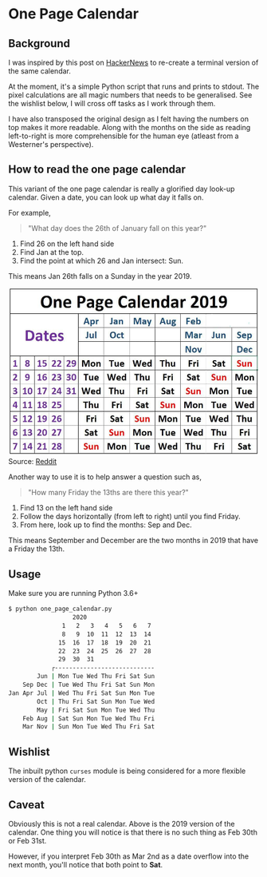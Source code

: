 # One Page Calendar

## Background

I was inspired by this post on [HackerNews](https://news.ycombinator.com/item?id=21921165) to re-create a terminal version of the same calendar.

At the moment, it's a simple Python script that runs and prints to stdout. The pixel calculations are all magic numbers that needs to be generalised. See the wishlist below, I will cross off tasks as I work through them.

I have also transposed the original design as I felt having the numbers on top makes it more readable. Along with the months on the side as reading left-to-right is more comprehensible for the human eye (atleast from a Westerner's perspective).

## How to read the one page calendar

This variant of the one page calendar is really a glorified day look-up calendar. Given a date, you can look up what day it falls on.

For example,

> "What day does the 26th of January fall on this year?"

1. Find 26 on the left hand side
2. Find Jan at the top.
3. Find the point at which 26 and Jan intersect: Sun.

This means Jan 26th falls on a Sunday in the year 2019.

![one page calendar 2019](./opc.jpg)
Source: [Reddit](https://www.reddit.com/r/coolguides/comments/ad5dbu/onr_page_calendar_2019/)

Another way to use it is to help answer a question such as,

> "How many Friday the 13ths are there this year?"

1. Find 13 on the left hand side
2. Follow the days horizontally (from left to right) until you find Friday.
3. From here, look up to find the months: Sep and Dec.

This means September and December are the two months in 2019 that have a Friday the 13th.

## Usage

Make sure you are running Python 3.6+

```bash
$ python one_page_calendar.py
                  2020
               1   2   3   4   5   6   7
               8   9  10  11  12  13  14
              15  16  17  18  19  20  21
              22  23  24  25  26  27  28
              29  30  31
            ┌----------------------------
        Jun | Mon Tue Wed Thu Fri Sat Sun
    Sep Dec | Tue Wed Thu Fri Sat Sun Mon
Jan Apr Jul | Wed Thu Fri Sat Sun Mon Tue
        Oct | Thu Fri Sat Sun Mon Tue Wed
        May | Fri Sat Sun Mon Tue Wed Thu
    Feb Aug | Sat Sun Mon Tue Wed Thu Fri
    Mar Nov | Sun Mon Tue Wed Thu Fri Sat
```

## Wishlist

The inbuilt python `curses` module is being considered for a more flexible version of the calendar.

## Caveat

Obviously this is not a real calendar. Above is the 2019 version of the calendar. One thing you will notice is that there is no such thing as Feb 30th or Feb 31st.

However, if you interpret Feb 30th as Mar 2nd as a date overflow into the next month, you'll notice that both point to **Sat**.
